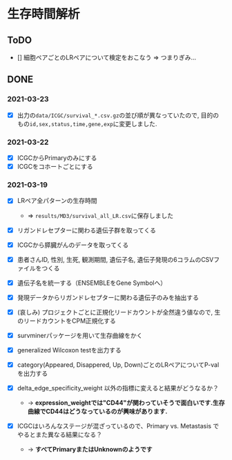 # 生存時間解析

## ToDO

+ [] 細胞ペアごとのLRペアについて検定をおこなう => つまりぎみ…

## DONE

### 2021-03-23

+ [x] 出力の`data/ICGC/survival_*.csv.gz`の並び順が異なっていたので, 目的のもの`id,sex,status,time,gene,exp`に変更しました.

### 2021-03-22

+ [x] ICGCからPrimaryのみにする
+ [x] ICGCをコホートごとにする

### 2021-03-19
+ [x] LRペア全パターンの生存時間
  + => `results/MD3/survival_all_LR.csv`に保存しました

+ [x] リガンドレセプターに関わる遺伝子群を取ってくる
+ [x] ICGCから膵臓がんのデータを取ってくる
+ [x] 患者さんID, 性別, 生死, 観測期間, 遺伝子名, 遺伝子発現の6コラムのCSVファイルをつくる
+ [x] 遺伝子名を統一する（ENSEMBLEをGene Symbolへ）
+ [x] 発現データからリガンドレセプターに関わる遺伝子のみを抽出する
+ [x] (哀しみ) プロジェクトごとに正規化リードカウントが全然違う値なので, 生のリードカウントをCPM正規化する
+ [x] survminerパッケージを用いて生存曲線をかく
+ [x]  generalized Wilcoxon testを出力する
+ [x]  category(Appeared, Disappered, Up, Down)ごとのLRペアについてP-valを出力する
+ [x] delta_edge_specificity_weight 以外の指標に変えると結果がどうなるか？
  + -> **expression_weightでは"CD44"が関わっていそうで面白いです.生存曲線でCD44はどうなっているのが興味があります.**
+ [x] ICGCはいろんなステージが混ざっているので、Primary vs. Metastasis でやるとまた異なる結果になる？
  + -> **すべてPrimaryまたはUnknownのようです**
